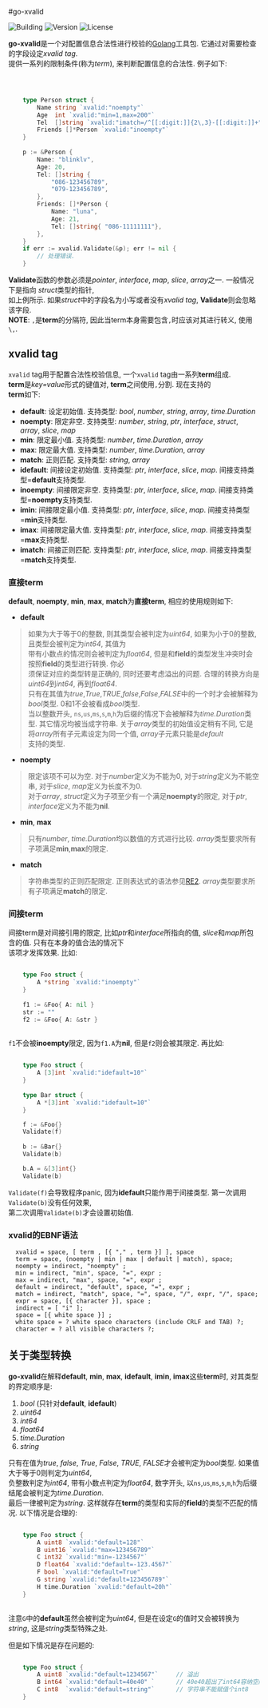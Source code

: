 #go-xvalid

![Building](https://img.shields.io/badge/building-passing-green.svg)
![Version](https://img.shields.io/badge/version-1.1.0-blue.svg)
![License](https://img.shields.io/badge/license-MIT-blue.svg)

**go-xvalid**是一个对配置信息合法性进行校验的[Golang][Go]工具包. 它通过对需要检查的字段设定*xvalid tag*.   
提供一系列的限制条件(称为*term*), 来判断配置信息的合法性. 例子如下:

```go

	

	type Person struct {
		Name string `xvalid:"noempty"`
		Age  int `xvalid:"min=1,max=200"`
		Tel  []string `xvalid:"imatch=/^[[:digit:]]{2\,3}-[[:digit:]]+"`
		Friends []*Person `xvalid:"inoempty"`
	}
	
	p := &Person {
		Name: "blinklv",
		Age: 20,
		Tel: []string {
			"086-123456789",
			"079-123456789",
		},
		Friends: []*Person {
			Name: "luna",
			Age: 21,
			Tel: []string{ "086-11111111"},
		},
	}
	if err := xvalid.Validate(&p); err != nil {
		// 处理错误.
	}

```

**Validate**函数的参数必须是*pointer*, *interface*, *map*, *slice*, *array*之一. 一般情况下是指向 *struct*类型的指针,    
如上例所示. 如果*struct*中的字段名为小写或者没有*xvalid tag*, **Validate**则会忽略该字段.  
**NOTE**: `,`是**term**的分隔符, 因此当term本身需要包含`,`时应该对其进行转义, 使用`\,`.


## xvalid tag
`xvalid` tag用于配置合法性校验信息, 一个`xvalid` tag由一系列**term**组成.  
**term**是*key=value*形式的键值对, **term**之间使用`,`分割. 现在支持的  
**term**如下:

- **default**: 设定初始值. 支持类型: *bool*, *number*, *string*, *array*, *time.Duration*
- **noempty**: 限定非空. 支持类型: *number*, *string*, *ptr*, *interface*, *struct*, *array*, *slice*, *map*
- **min**: 限定最小值. 支持类型: *number*, *time.Duration*, *array*
- **max**: 限定最大值. 支持类型: *number*, *time.Duration*, *array*
- **match**: 正则匹配. 支持类型: *string*, *array*
- **idefault**: 间接设定初始值. 支持类型: *ptr*, *interface*, *slice*, *map*. 间接支持类型=**default**支持类型.
- **inoempty**: 间接限定非空. 支持类型: *ptr*, *interface*, *slice*, *map*. 间接支持类型=**noempty**支持类型.
- **imin**: 间接限定最小值. 支持类型: *ptr*, *interface*, *slice*, *map*. 间接支持类型=**min**支持类型.
- **imax**: 间接限定最大值. 支持类型: *ptr*, *interface*, *slice*, *map*. 间接支持类型=**max**支持类型.
- **imatch**: 间接正则匹配. 支持类型: *ptr*, *interface*, *slice*, *map*. 间接支持类型=**match**支持类型.

### 直接term
**default**, **noempty**, **min**, **max**, **match**为**直接term**, 相应的使用规则如下:

- **default**
> 如果为大于等于0的整数, 则其类型会被判定为*uint64*, 如果为小于0的整数, 且类型会被判定为*int64*, 其值为  
> 带有小数点的情况则会被判定为*float64*, 但是和**field**的类型发生冲突时会按照**field**的类型进行转换. 你必  
> 须保证对应的类型转是正确的, 同时还要考虑溢出的问题. 合理的转换方向是*uint64*到*int64*, 再到*float64*.  
> 只有在其值为*true*,*True*,*TRUE*,*false*,*False*,*FALSE*中的一个时才会被解释为*bool*类型. 0和1不会被看成*bool*类型.  
> 当以整数开头, `ns`,`us`,`ms`,`s`,`m`,`h`为后缀的情况下会被解释为*time.Duration*类型. 其它情况均被当成字符串. 关于*array*类型的初始值设定稍有不同, 它是将*array*所有子元素设定为同一个值, *array*子元素只能是*default*  
> 支持的类型.

- **noempty**
> 限定该项不可以为空. 对于*number*定义为不能为0, 对于*string*定义为不能空串, 对于*slice*, *map*定义为长度不为0.  
> 对于*array*, *struct*定义为子项至少有一个满足**noempty**的限定, 对于*ptr*, *interface*定义为不能为**nil**.  

- **min**, **max**
> 只有*number*, *time.Duration*均以数值的方式进行比较. *array*类型要求所有子项满足**min**,**max**的限定.

- **match**
> 字符串类型的正则匹配限定. 正则表达式的语法参见[RE2]. *array*类型要求所有子项满足**match**的限定.


### 间接term

间接term是对间接引用的限定, 比如*ptr*和*interface*所指向的值, *slice*和*map*所包含的值. 只有在本身的值合法的情况下  
该项才发挥效果. 比如:

``` go

	type Foo struct {
		A *string `xvalid:"inoempty"`
	}
	
	f1 := &Foo{ A: nil }
	str := ""
	f2 := &Foo{ A: &str }
	
```


`f1`不会被**inoempty**限定, 因为`f1.A`为**nil**, 但是`f2`则会被其限定.  再比如:	

``` go

	type Foo struct {
		A [3]int `xvalid:"idefault=10"`
	}
	
	type Bar struct {
		A *[3]int `xvalid:"idefault=10"`
	}

	f := &Foo{}
	Validate(f)
	
	b := &Bar{}
	Validate(b)

	b.A = &[3]int{}
	Validate(b)
```

`Validate(f)`会导致程序panic, 因为**idefault**只能作用于间接类型. 第一次调用`Validate(b)`没有任何效果,  
第二次调用`Validate(b)`才会设置初始值.

### xvalid的EBNF语法


	  xvalid = space, [ term , [{ "," , term }] ], space
	  term = space, (noempty | min | max | default | match), space;
	  noempty = indirect, "noempty" ;
	  min = indirect, "min", space, "=", expr ;
	  max = indirect, "max", space, "=", expr ;
	  default = indirect, "default", space, "=", expr ;
	  match = indirect, "match", space, "=", space, "/", expr, "/", space;
	  expr = space, [{ character }], space ;
	  indirect = [ "i" ];
	  space = [{ white space }] ;
	  white space = ? white space characters (include CRLF and TAB) ?;
	  character = ? all visible characters ?;
	 
## 关于类型转换
**go-xvalid**在解释**default**, **min**, **max**, **idefault**, **imin**, **imax**这些**term**时, 对其类型的界定顺序是: 

1. *bool* (只针对**default**, **idefault**)
2. *uint64*
3. *int64*
4. *float64*
5. *time.Duration*
6. *string*

只有在值为*true*, *false*, *True*, *False*, *TRUE*, *FALSE*才会被判定为*bool*类型. 如果值大于等于0则判定为*uint64*,  
负整数判定为*int64*, 带有小数点判定为*float64*, 数字开头, 以`ns`,`us`,`ms`,`s`,`m`,`h`为后缀结尾会被判定为*time.Duration*.  
最后一律被判定为*string*. 这样就存在**term**的类型和实际的**field**的类型不匹配的情况. 以下情况是合理的:  

```go

	type Foo struct {
		A uint8 `xvalid:"default=128"`
		B uint16 `xvalid:"max=123456789"`
		C int32 `xvalid:"min=-1234567"`
		D float64 `xvalid:"default=-123.4567"`
		F bool `xvalid:"default=True"`
		G string `xvalid:"default=123456789"`
		H time.Duration `xvalid:"default=20h"`
	}
	
```

注意`G`中的**default**虽然会被判定为*uint64*, 但是在设定`G`的值时又会被转换为*string*, 这是*string*类型特殊之处.

但是如下情况是存在问题的:

```go

	type Foo struct {
		A uint8 `xvalid:"default=1234567"`	   // 溢出
		B int64 `xvalid:"default=40e40"	`      // 40e40超出了int64容纳空间, 因此B的值时未知的
		C int8  `xvalid:"default=string"`	   // 字符串不能赋值个int8
	}


```


[RE2]: https://golang.org/pkg/regexp/syntax/#hdr-Syntax
[Go]: https://golang.org

